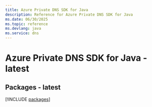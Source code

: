 ```yaml
---
title: Azure Private DNS SDK for Java
description: Reference for Azure Private DNS SDK for Java
ms.date: 06/30/2025
ms.topic: reference
ms.devlang: java
ms.service: dns
---
```

# Azure Private DNS SDK for Java - latest
## Packages - latest
[!INCLUDE [packages](private-dns-index.md)]